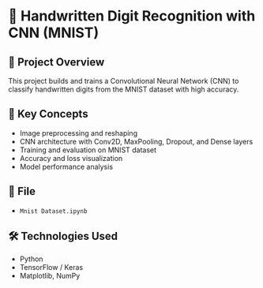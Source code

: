 # 🔢 Handwritten Digit Recognition with CNN (MNIST)

## 📌 Project Overview
This project builds and trains a Convolutional Neural Network (CNN) to classify handwritten digits from the MNIST dataset with high accuracy.

## 🧠 Key Concepts
- Image preprocessing and reshaping
- CNN architecture with Conv2D, MaxPooling, Dropout, and Dense layers
- Training and evaluation on MNIST dataset
- Accuracy and loss visualization
- Model performance analysis

## 📂 File
- `Mnist Dataset.ipynb`

## 🛠️ Technologies Used
- Python
- TensorFlow / Keras
- Matplotlib, NumPy
